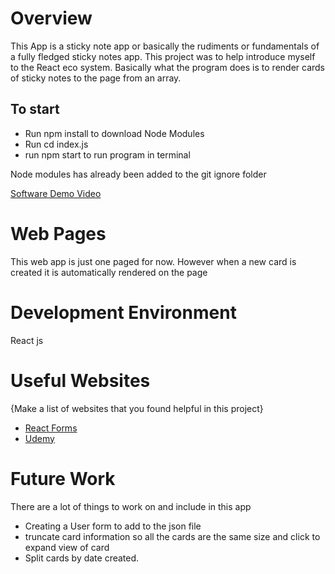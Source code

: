 # Overview

This App is a sticky note app or basically the rudiments or fundamentals of a fully fledged sticky notes app. This project was to help introduce myself to the React eco system. Basically what the program does is to render cards of sticky notes to the page from an array.

## To start
- Run npm install to download Node Modules
- Run cd index.js
- run npm start to run program in terminal

Node modules has already been added to the git ignore folder


[Software Demo Video](https://youtu.be/63e1BiPYR0o)

# Web Pages

This web app is just one paged for now. However when a new card is created it is automatically rendered on the page

# Development Environment

React js

# Useful Websites

{Make a list of websites that you found helpful in this project}
* [React Forms](https://reactjs.org/docs/forms.html)
* [Udemy](https://www.udemy.com/)

# Future Work

There are a lot of things to work on and include in this app
* Creating a User form to add to the json file
* truncate card information so all the cards are the same size and click to expand view of card
* Split cards by date created.